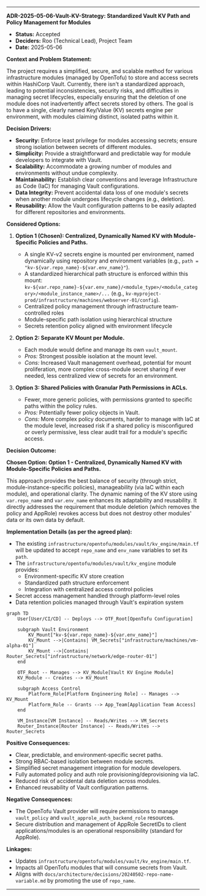 ---

**ADR-2025-05-06-Vault-KV-Strategy: Standardized Vault KV Path and Policy Management for Modules**

*   **Status:** Accepted
*   **Deciders:** Roo (Technical Lead), Project Team
*   **Date:** 2025-05-06

**Context and Problem Statement:**

The project requires a simplified, secure, and scalable method for various infrastructure modules (managed by OpenTofu) to store and access secrets within HashiCorp Vault. Currently, there isn't a standardized approach, leading to potential inconsistencies, security risks, and difficulties in managing secret lifecycles, especially ensuring that the deletion of one module does not inadvertently affect secrets stored by others. The goal is to have a single, clearly named Key/Value (KV) secrets engine per environment, with modules claiming distinct, isolated paths within it.

**Decision Drivers:**

*   **Security:** Enforce least privilege for modules accessing secrets; ensure strong isolation between secrets of different modules.
*   **Simplicity:** Provide a straightforward and predictable way for module developers to integrate with Vault.
*   **Scalability:** Accommodate a growing number of modules and environments without undue complexity.
*   **Maintainability:** Establish clear conventions and leverage Infrastructure as Code (IaC) for managing Vault configurations.
*   **Data Integrity:** Prevent accidental data loss of one module's secrets when another module undergoes lifecycle changes (e.g., deletion).
*   **Reusability:** Allow the Vault configuration patterns to be easily adapted for different repositories and environments.

**Considered Options:**

1.  **Option 1 (Chosen): Centralized, Dynamically Named KV with Module-Specific Policies and Paths.**
    *   A single KV-v2 secrets engine is mounted per environment, named dynamically using repository and environment variables (e.g., `path = "kv-${var.repo_name}-${var.env_name}"`).
    *   A standardized hierarchical path structure is enforced within this mount: `kv-${var.repo_name}-${var.env_name}/<module_type>/<module_category>/<module_instance_name>/...` (e.g., `kv-myproject-prod/infrastructure/machines/webserver-01/config`).
    *   Centralized policy management through infrastructure team-controlled roles
    *   Module-specific path isolation using hierarchical structure
    *   Secrets retention policy aligned with environment lifecycle

2.  **Option 2: Separate KV Mount per Module.**
    *   Each module would define and manage its own `vault_mount`.
    *   *Pros:* Strongest possible isolation at the mount level.
    *   *Cons:* Increased Vault management overhead, potential for mount proliferation, more complex cross-module secret sharing if ever needed, less centralized view of secrets for an environment.

3.  **Option 3: Shared Policies with Granular Path Permissions in ACLs.**
    *   Fewer, more generic policies, with permissions granted to specific paths within the policy rules.
    *   *Pros:* Potentially fewer policy objects in Vault.
    *   *Cons:* More complex policy documents, harder to manage with IaC at the module level, increased risk if a shared policy is misconfigured or overly permissive, less clear audit trail for a module's specific access.

**Decision Outcome:**

**Chosen Option: Option 1 - Centralized, Dynamically Named KV with Module-Specific Policies and Paths.**

This approach provides the best balance of security (through strict, module-instance-specific policies), manageability (via IaC within each module), and operational clarity. The dynamic naming of the KV store using `var.repo_name` and `var.env_name` enhances its adaptability and reusability. It directly addresses the requirement that module deletion (which removes the policy and AppRole) revokes access but does not destroy other modules' data or its own data by default.

**Implementation Details (as per the agreed plan):**

*   The existing `infrastructure/opentofu/modules/vault/kv_engine/main.tf` will be updated to accept `repo_name` and `env_name` variables to set its `path`.
*   The `infrastructure/opentofu/modules/vault/kv_engine` module provides:
    *   Environment-specific KV store creation
    *   Standardized path structure enforcement
    *   Integration with centralized access control policies
*   Secret access management handled through platform-level roles
*   Data retention policies managed through Vault's expiration system

```mermaid
graph TD
    User[User/CI/CD] -- Deploys --> OTF_Root[OpenTofu Configuration]
    
    subgraph Vault Environment
        KV_Mount["kv-${var.repo_name}-${var.env_name}"]
        KV_Mount -->|Contains| VM_Secrets["infrastructure/machines/vm-alpha-01"]
        KV_Mount -->|Contains| Router_Secrets["infrastructure/network/edge-router-01"]
    end

    OTF_Root -- Manages --> KV_Module[Vault KV Engine Module]
    KV_Module -- Creates --> KV_Mount

    subgraph Access Control
        Platform_Role[Platform Engineering Role] -- Manages --> KV_Mount
        Platform_Role -- Grants --> App_Team[Application Team Access]
    end

    VM_Instance[VM Instance] -- Reads/Writes --> VM_Secrets
    Router_Instance[Router Instance] -- Reads/Writes --> Router_Secrets
```

**Positive Consequences:**

*   Clear, predictable, and environment-specific secret paths.
*   Strong RBAC-based isolation between module secrets.
*   Simplified secret management integration for module developers.
*   Fully automated policy and auth role provisioning/deprovisioning via IaC.
*   Reduced risk of accidental data deletion across modules.
*   Enhanced reusability of Vault configuration patterns.

**Negative Consequences:**

*   The OpenTofu Vault provider will require permissions to manage `vault_policy` and `vault_approle_auth_backend_role` resources.
*   Secure distribution and management of AppRole SecretIDs to client applications/modules is an operational responsibility (standard for AppRole).

**Linkages:**

*   Updates `infrastructure/opentofu/modules/vault/kv_engine/main.tf`.
*   Impacts all OpenTofu modules that will consume secrets from Vault.
*   Aligns with `docs/architecture/decisions/20240502-repo-name-variable.md` by promoting the use of `repo_name`.

---